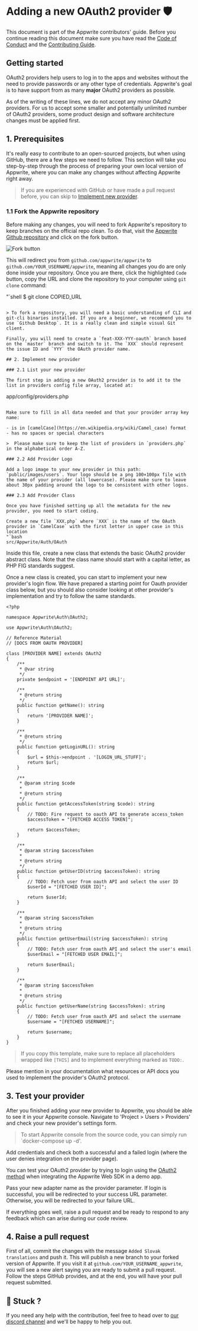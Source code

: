 # Adding a new OAuth2 provider 🛡

This document is part of the Appwrite contributors' guide. Before you continue reading this document make sure you have read the [Code of Conduct](https://github.com/appwrite/appwrite/blob/master/CODE_OF_CONDUCT.md) and the [Contributing Guide](https://github.com/appwrite/appwrite/blob/master/CONTRIBUTING.md).

## Getting started

OAuth2 providers help users to log in to the apps and websites without the need to provide passwords or any other type of credentials. Appwrite's goal is to have support from as many **major** OAuth2 providers as possible.

As of the writing of these lines, we do not accept any minor OAuth2 providers. For us to accept some smaller and potentially unlimited number of OAuth2 providers, some product design and software architecture changes must be applied first.

## 1. Prerequisites

It's really easy to contribute to an open-sourced projects, but when using GitHub, there are a few steps we need to follow. This section will take you step-by-step through the process of preparing your own local version of Appwrite, where you can make any changes without affecting Appwrite right away.

> If you are experienced with GitHub or have made a pull request before, you can skip to [Implement new provider](#2-implement-new-provider).

###  1.1 Fork the Appwrite repository

Before making any changes, you will need to fork Appwrite's repository to keep branches on the official repo clean. To do that, visit the [Appwrite Github repository](https://github.com/appwrite/appwrite) and click on the fork button.

![Fork button](images/fork.png)

This will redirect you from `github.com/appwrite/appwrite` to `github.com/YOUR_USERNAME/appwrite`, meaning all changes you do are only done inside your repository. Once you are there, click the highlighted `Code` button, copy the URL and clone the repository to your computer using `git clone` command:

"`shell
$ git clone COPIED_URL
```

> To fork a repository, you will need a basic understanding of CLI and git-cli binaries installed. If you are a beginner, we recommend you to use `Github Desktop`. It is a really clean and simple visual Git client.

Finally, you will need to create a `feat-XXX-YYY-oauth` branch based on the `master` branch and switch to it. The `XXX` should represent the issue ID and `YYY` the OAuth provider name.

## 2. Implement new provider

### 2.1 List your new provider

The first step in adding a new OAuth2 provider is to add it to the list in providers config file array, located at:

```
app/config/providers.php
```

Make sure to fill in all data needed and that your provider array key name:

- is in [camelCase](https://en.wikipedia.org/wiki/Camel_case) format 
- has no spaces or special characters

>  Please make sure to keep the list of providers in `providers.php` in the alphabetical order A-Z.

### 2.2 Add Provider Logo

Add a logo image to your new provider in this path: `public/images/users`. Your logo should be a png 100×100px file with the name of your provider (all lowercase). Please make sure to leave about 30px padding around the logo to be consistent with other logos.

### 2.3 Add Provider Class

Once you have finished setting up all the metadata for the new provider, you need to start coding.

Create a new file `XXX.php` where `XXX` is the name of the OAuth provider in `CamelCase` with the first letter in upper case in this location
"`bash
src/Appwrite/Auth/OAuth
```

Inside this file, create a new class that extends the basic OAuth2 provider abstract class. Note that the class name should start with a capital letter, as PHP FIG standards suggest.

Once a new class is created, you can start to implement your new provider's login flow. We have prepared a starting point for Oauth provider class below, but you should also consider looking at other provider's implementation and try to follow the same standards.

```injectablephp
<?php

namespace Appwrite\Auth\OAuth2;

use Appwrite\Auth\OAuth2;

// Reference Material
// [DOCS FROM OAUTH PROVIDER]

class [PROVIDER NAME] extends OAuth2
{
    /**
     * @var string
     */
    private $endpoint = '[ENDPOINT API URL]';
    
    /**
     * @return string
     */
    public function getName(): string
    {
        return '[PROVIDER NAME]';
    }

    /**
     * @return string
     */
    public function getLoginURL(): string
    {
        $url = $this->endpoint . '[LOGIN_URL_STUFF]';
        return $url;
    }

    /**
     * @param string $code
     *
     * @return string
     */
    public function getAccessToken(string $code): string
    {
        // TODO: Fire request to oauth API to generate access_token
        $accessToken = "[FETCHED ACCESS TOKEN]";
        
        return $accessToken;
    }

    /**
     * @param string $accessToken
     *
     * @return string
     */
    public function getUserID(string $accessToken): string
    {
        // TODO: Fetch user from oauth API and select the user ID
        $userId = "[FETCHED USER ID]";
        
        return $userId;
    }

    /**
     * @param string $accessToken
     *
     * @return string
     */
    public function getUserEmail(string $accessToken): string
    {
        // TODO: Fetch user from oauth API and select the user's email
        $userEmail = "[FETCHED USER EMAIL]";
        
        return $userEmail;
    }

    /**
     * @param string $accessToken
     *
     * @return string
     */
    public function getUserName(string $accessToken): string
    {
        // TODO: Fetch user from oauth API and select the username
        $username = "[FETCHED USERNAME]";
        
        return $username;
    }
}
```

> If you copy this template, make sure to replace all placeholders wrapped like `[THIS]` and to implement everything marked as `TODO:`.

Please mention in your documentation what resources or API docs you used to implement the provider's OAuth2 protocol.

## 3. Test your provider

After you finished adding your new provider to Appwrite, you should be able to see it in your Appwrite console. Navigate to 'Project > Users > Providers' and check your new provider's settings form.

> To start Appwrite console from the source code, you can simply run `docker-compose up -d'.

Add credentials and check both a successful and a failed login (where the user denies integration on the provider page).

You can test your OAuth2 provider by trying to login using the [OAuth2 method](https://appwrite.io/docs/client/account#accountCreateOAuth2Session) when integrating the Appwrite Web SDK in a demo app.

Pass your new adapter name as the provider parameter. If login is successful, you will be redirected to your success URL parameter. Otherwise, you will be redirected to your failure URL.

If everything goes well, raise a pull request and be ready to respond to any feedback which can arise during our code review.

## 4. Raise a pull request

First of all, commit the changes with the message `Added Slovak translations` and push it. This will publish a new branch to your forked version of Appwrite. If you visit it at `github.com/YOUR_USERNAME_appwrite`, you will see a new alert saying you are ready to submit a pull request. Follow the steps GitHub provides, and at the end, you will have your pull request submitted.

## 🤕 Stuck ?
If you need any help with the contribution, feel free to head over to [our discord channel](https://appwrite.io/discord) and we'll be happy to help you out.
